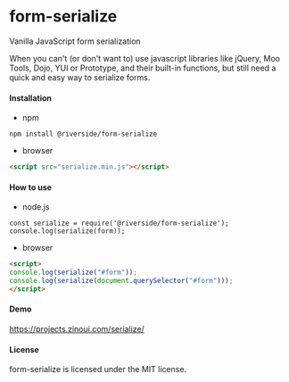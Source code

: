 # form-serialize
Vanilla JavaScript form serialization

When you can't (or don't want to) use javascript libraries like jQuery, Moo Tools, Dojo, YUI or Prototype, and their built-in functions, but still need a quick and easy way to serialize forms.
#### Installation
- npm
```
npm install @riverside/form-serialize
```
- browser
```html
<script src="serialize.min.js"></script>
```
#### How to use
- node.js
```
const serialize = require('@riverside/form-serialize');
console.log(serialize(form));
```
- browser
```html
<script>
console.log(serialize("#form"));
console.log(serialize(document.querySelector("#form")));
</script>
```
#### Demo
https://projects.zinoui.com/serialize/
#### License
form-serialize is licensed under the MIT license.